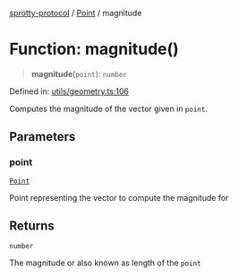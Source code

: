 
[sprotty-protocol](../globals) / [Point](../Namespace.Point) / magnitude

# Function: magnitude()

> **magnitude**(`point`): `number`

Defined in: [utils/geometry.ts:106](https://github.com/eclipse-sprotty/sprotty/blob/f9b2433481cc27a1ac0c92d525a92039ae7f6c76/packages/sprotty-protocol/src/utils/geometry.ts#L106)

Computes the magnitude of the vector given in `point`.

## Parameters

### point

[`Point`](../Interface.Point)

Point representing the vector to compute the magnitude for

## Returns

`number`

The magnitude or also known as length of the `point`
